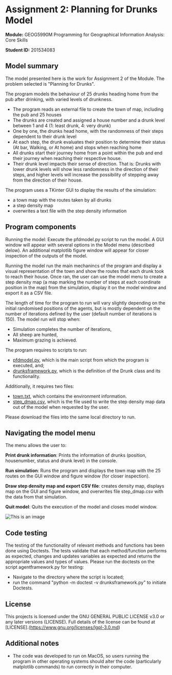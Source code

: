 
# **Assignment 2:** Planning for Drunks Model

**Module:** GEOG5990M Programming for Geographical Information Analysis: Core Skills

**Student ID:** 201534083


## Model summary

The model presented here is the work for Assignment 2 of the Module. The problem selected is "Planning for Drunks".

The program models the behaviour of 25 drunks heading home from the pub after drinking, with varied levels of drunkness.
- The program reads an external file to create the town of map, including the pub and 25 houses
- The drunks are created and assigned a house number and a drunk level between 1 and 4 (1: least drunk, 4: very drunk)
- One by one, the drunks head home, with the randomness of their steps dependent to their drunk level
- At each step, the drunk evaluates their position to determine their status (At bar, Walking, or At home) and stops when reaching home
- All drunks start their journey home from a point within the pub and end their journey when reaching their respective house.
- Their drunk level impacts their sense of direction. That is: Drunks with lower drunk levels will show less randomness in the direction of their steps, and higher levels will increase the possibility of stepping away from the direction of their house.

The program uses a TKinter GUI to display the results of the simulation:
- a town map with the routes taken by all drunks
- a step density map
- overwrites a text file with the step density information

## Program components
Running the model:
Execute the pfdmodel.py script to run the model. A GUI window will appear with several options in the Model menu (described delow). An additional matplotlib figure window will appear for closer inspection of the outputs of the model.

Running the model run the main mechanincs of the program and display a visual representation of the town and show the routes that each drunk took to reach their house. Once ran, the user can use the model menu to create a step density map (a map marking the number of steps at each coordinate position in the map) from the simulation, display it on the model window and export it as a CSV file.

The length of time for the program to run will vary slightly depending on the initial randomised positions of the agents, but is mostly dependent on the number of iterations defined by the user (default number of iterations is 150). The model run will stop when:
- Simulation completes the number of iterations,
- All sheep are hunted,
- Maximum grazing is achieved.

The program requires to scripts to run:
- [pfdmodel.py](https://sanluige.github.io/PFD/pfdmodel.py), which is the main script from which the program is executed, and;
- [drunksframework.py](https://sanluige.github.io/PFD/drunksframework.py), which is the definition of the Drunk class and its functionality.

Additionally, it requires two files:
- [town.txt](https://sanluige.github.io/PFD/town.txt), which contains the environment information.
- [step_dmap.csv](https://sanluige.github.io/PFD/step_dmap.csv), which is the file used to write the step density map data out of the model when requested by the user.

Please download the files into the same local directory to run.

## Navigating the model menu

The menu allows the user to:

**Print drunk information**: Prints the information of drunks (position, housenumber, status and drunk level) in the console.

**Run simulation**: Runs the program and displays the town map with the 25 routes on the GUI window and figure window (for closer inspection).

**Draw step density map and export CSV file**: creates density map, displays map on the GUI and figure window, and overwrites file step_dmap.csv with the data from that simulation.

**Quit model**: Quits the execution of the model and closes model window.

![This is an image](https://sanluige.github.io/PFD/PFDMenu.png)

## Code testing

The testing of the functionality of relevant methods and functions has been done using Doctests. 
The tests validate that each method/function performs as expected, changes and updates variables as expected and returns the appropriate values and types of values.
Please run the doctests on the script agentframework.py for testing:
- Navigate to the directory where the script is located;
- run the command "python -m doctest -v drunksframework.py" to initiate Doctests.

## License

This projects is licensed under the GNU GENERAL PUBLIC LICENSE v3.0 or any later versions (LICENSE). Full details of the license can be found at [LICENSE].(https://www.gnu.org/licenses/lgpl-3.0.md)

## Additional notes

- The code was developed to run on MacOS, so users running the program in other operating systems should alter the code (particularly matplotlib commands) to run correctly in their computer.
